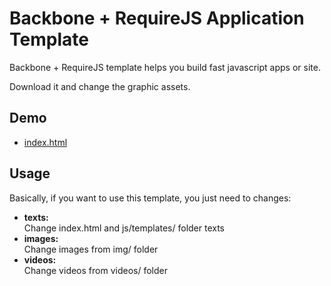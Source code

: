 Backbone + RequireJS Application Template
===============
Backbone + RequireJS template helps you build fast javascript apps or site. 

Download it and change the graphic assets.

## Demo

* [index.html](http://www.madebyaleix.com/projects/backbone-app-template/)

## Usage

Basically, if you want to use this template, you just need to changes:

* **texts:**  
  Change index.html and js/templates/ folder texts
* **images:**  
  Change images from img/ folder
* **videos:**  
  Change videos from videos/ folder
